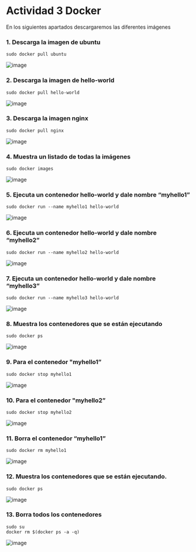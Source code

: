 # Actividad 3 Docker

En los siguientes apartados descargaremos las diferentes imágenes

### 1. Descarga la imagen de ubuntu
```
sudo docker pull ubuntu
```
![image](https://github.com/user-attachments/assets/8ce61d96-6456-40a1-8387-36a870c50b9b)

### 2. Descarga la imagen de hello-world
```
sudo docker pull hello-world
```
![image](https://github.com/user-attachments/assets/4bacaca4-7336-4c5c-a13f-8dc0e8e7c905)

### 3. Descarga la imagen nginx
```
sudo docker pull nginx
```
![image](https://github.com/user-attachments/assets/ba74220c-7879-4e5a-ac78-c50aaf72926c)

### 4. Muestra un listado de todas la imágenes
```
sudo docker images
```
![image](https://github.com/user-attachments/assets/3e3a6a87-4f9d-4263-84be-c87fcc484f74)


### 5. Ejecuta un contenedor hello-world y dale nombre “myhello1”
```
sudo docker run --name myhello1 hello-world
```
![image](https://github.com/user-attachments/assets/f6f3ee83-1af4-4e60-8742-8c0bf5fc87f2)

### 6. Ejecuta un contenedor hello-world y dale nombre “myhello2”
```
sudo docker run --name myhello2 hello-world
```
![image](https://github.com/user-attachments/assets/90d67cde-513b-42fa-a6a4-548882c2a0bb)

### 7. Ejecuta un contenedor hello-world y dale nombre “myhello3”
```
sudo docker run --name myhello3 hello-world
```
![image](https://github.com/user-attachments/assets/0e11a6af-cb15-400c-b6ea-5dfbceadfd84)

### 8. Muestra los contenedores que se están ejecutando
```
sudo docker ps
```
![image](https://github.com/user-attachments/assets/78dadec6-885b-4af1-afd3-45f101473631)

### 9. Para el contenedor "myhello1”
```
sudo docker stop myhello1
```
![image](https://github.com/user-attachments/assets/68ff2578-0b07-4e2c-b3b4-2a11e53686ad)

### 10. Para el contenedor "myhello2”
```
sudo docker stop myhello2
```
![image](https://github.com/user-attachments/assets/5808bdb7-a6bf-499c-b376-76a0a3ab2453)

### 11. Borra el contenedor “myhello1”
```
sudo docker rm myhello1
```
![image](https://github.com/user-attachments/assets/e180ee0f-67a3-4c66-927b-7fa54caff9ec)

### 12. Muestra los contenedores que se están ejecutando.
```
sudo docker ps
```
![image](https://github.com/user-attachments/assets/a41e1653-f510-4919-aa7c-6f4c6052a4d0)

### 13. Borra todos los contenedores
```
sudo su
docker rm $(docker ps -a -q)
```
![image](https://github.com/user-attachments/assets/37820aa5-4fcb-42e1-9b84-cfb881051313)


